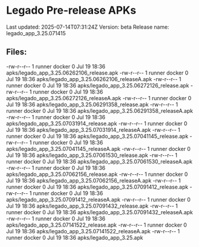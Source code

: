 # Legado Pre-release APKs
Last updated: 2025-07-14T07:31:24Z
Version: beta
Release name: legado_app_3.25.071415
## Files:
-rw-r--r-- 1 runner docker 0 Jul 19 18:36 apks/legado_app_3.25.06262106_release.apk
-rw-r--r-- 1 runner docker 0 Jul 19 18:36 apks/legado_app_3.25.06262106_releaseA.apk
-rw-r--r-- 1 runner docker 0 Jul 19 18:36 apks/legado_app_3.25.06272126_release.apk
-rw-r--r-- 1 runner docker 0 Jul 19 18:36 apks/legado_app_3.25.06272126_releaseA.apk
-rw-r--r-- 1 runner docker 0 Jul 19 18:36 apks/legado_app_3.25.06291358_release.apk
-rw-r--r-- 1 runner docker 0 Jul 19 18:36 apks/legado_app_3.25.06291358_releaseA.apk
-rw-r--r-- 1 runner docker 0 Jul 19 18:36 apks/legado_app_3.25.07031914_release.apk
-rw-r--r-- 1 runner docker 0 Jul 19 18:36 apks/legado_app_3.25.07031914_releaseA.apk
-rw-r--r-- 1 runner docker 0 Jul 19 18:36 apks/legado_app_3.25.07041145_release.apk
-rw-r--r-- 1 runner docker 0 Jul 19 18:36 apks/legado_app_3.25.07041145_releaseA.apk
-rw-r--r-- 1 runner docker 0 Jul 19 18:36 apks/legado_app_3.25.07061530_release.apk
-rw-r--r-- 1 runner docker 0 Jul 19 18:36 apks/legado_app_3.25.07061530_releaseA.apk
-rw-r--r-- 1 runner docker 0 Jul 19 18:36 apks/legado_app_3.25.07062156_release.apk
-rw-r--r-- 1 runner docker 0 Jul 19 18:36 apks/legado_app_3.25.07062156_releaseA.apk
-rw-r--r-- 1 runner docker 0 Jul 19 18:36 apks/legado_app_3.25.07091412_release.apk
-rw-r--r-- 1 runner docker 0 Jul 19 18:36 apks/legado_app_3.25.07091412_releaseA.apk
-rw-r--r-- 1 runner docker 0 Jul 19 18:36 apks/legado_app_3.25.07091432_release.apk
-rw-r--r-- 1 runner docker 0 Jul 19 18:36 apks/legado_app_3.25.07091432_releaseA.apk
-rw-r--r-- 1 runner docker 0 Jul 19 18:36 apks/legado_app_3.25.07141522_release.apk
-rw-r--r-- 1 runner docker 0 Jul 19 18:36 apks/legado_app_3.25.07141522_releaseA.apk
-rw-r--r-- 1 runner docker 0 Jul 19 18:36 apks/legado_app_3.25.apk
